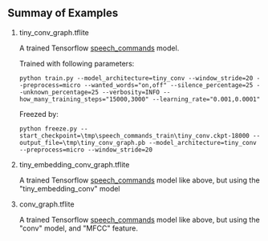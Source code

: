 ## Summay of Examples

1. tiny_conv_graph.tflite

    A trained Tensorflow [speech_commands](https://github.com/tensorflow/tensorflow/tree/master/tensorflow/examples/speech_commands) model.

    Trained with following parameters:

    ```
    python train.py --model_architecture=tiny_conv --window_stride=20 --preprocess=micro --wanted_words="on,off" --silence_percentage=25 --unknown_percentage=25 --verbosity=INFO --how_many_training_steps="15000,3000" --learning_rate="0.001,0.0001"
    ```

    Freezed by:

    ```
    python freeze.py --start_checkpoint=\tmp\speech_commands_train\tiny_conv.ckpt-18000 --output_file=\tmp\tiny_conv_graph.pb --model_architecture=tiny_conv --preprocess=micro --window_stride=20
    ```

1. tiny_embedding_conv_graph.tflite

    A trained Tensorflow [speech_commands](https://github.com/tensorflow/tensorflow/tree/master/tensorflow/examples/speech_commands) model like above, but using the "tiny_embedding_conv" model

1. conv_graph.tflite

    A trained Tensorflow [speech_commands](https://github.com/tensorflow/tensorflow/tree/master/tensorflow/examples/speech_commands) model like above, but using the "conv" model, and "MFCC" feature.